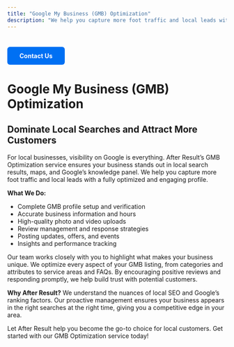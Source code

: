 ```yaml
---
title: "Google My Business (GMB) Optimization"
description: "We help you capture more foot traffic and local leads with a fully optimized and engaging profile."
---
```

<a href="/contact" style="
  display: inline-block;
  padding: 12px 28px;
  background-color: #0070f3;
  color: #fff;
  border-radius: 6px;
  text-decoration: none;
  font-weight: bold;
  margin-top: 24px;
  transition: background 0.2s;
">
  Contact Us
</a>

# Google My Business (GMB) Optimization

## Dominate Local Searches and Attract More Customers

For local businesses, visibility on Google is everything. After Result’s GMB Optimization service ensures your business stands out in local search results, maps, and Google’s knowledge panel. We help you capture more foot traffic and local leads with a fully optimized and engaging profile.

**What We Do:**
- Complete GMB profile setup and verification
- Accurate business information and hours
- High-quality photo and video uploads
- Review management and response strategies
- Posting updates, offers, and events
- Insights and performance tracking

Our team works closely with you to highlight what makes your business unique. We optimize every aspect of your GMB listing, from categories and attributes to service areas and FAQs. By encouraging positive reviews and responding promptly, we help build trust with potential customers.

**Why After Result?**
We understand the nuances of local SEO and Google’s ranking factors. Our proactive management ensures your business appears in the right searches at the right time, giving you a competitive edge in your area.

Let After Result help you become the go-to choice for local customers. Get started with our GMB Optimization service today!
